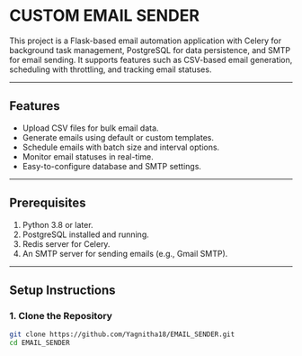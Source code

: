 # CUSTOM EMAIL SENDER
This project is a Flask-based email automation application with Celery for background task management, PostgreSQL for data persistence, and SMTP for email sending. It supports features such as CSV-based email generation, scheduling with throttling, and tracking email statuses.

---

## Features
- Upload CSV files for bulk email data.
- Generate emails using default or custom templates.
- Schedule emails with batch size and interval options.
- Monitor email statuses in real-time.
- Easy-to-configure database and SMTP settings.

---

## Prerequisites
1. Python 3.8 or later.
2. PostgreSQL installed and running.
3. Redis server for Celery.
4. An SMTP server for sending emails (e.g., Gmail SMTP).

---

## Setup Instructions

### 1. Clone the Repository
```bash
git clone https://github.com/Yagnitha18/EMAIL_SENDER.git
cd EMAIL_SENDER
